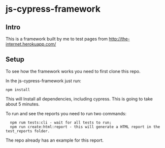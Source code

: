 # js-cypress-framework 

## Intro 
This is a framework built by me to test pages from http://the-internet.herokuapp.com/

## Setup 
To see how the framework works you need to first clone this repo. 

In the js-cypress-framework just run: 
```
npm install 
```
This will Install all dependencies, including cypress. This is going to take about 5 minutes. 

To run and see the reports you need to run two commands:
```
  npm rum tests:cli - wait for all tests to run;
  npm run create:html:report - this will generate a HTML report in the test_reports folder.
```

The repo already has an example for this report.
